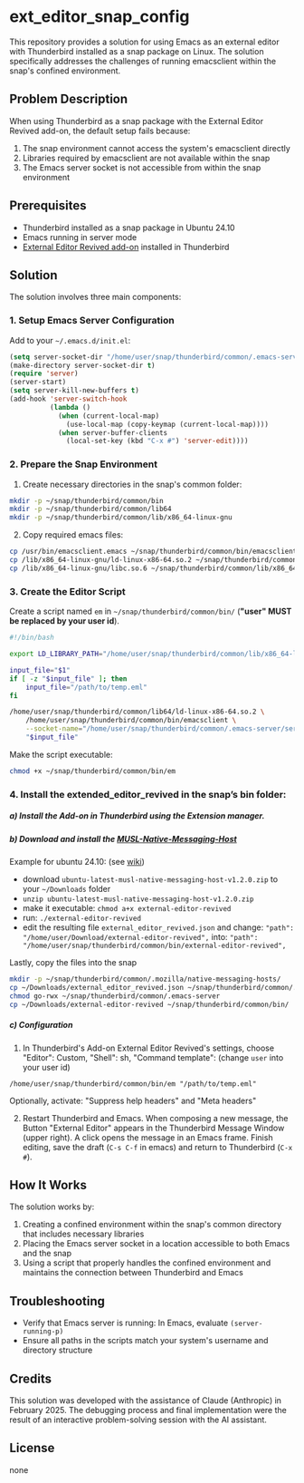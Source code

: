 # ext_editor_snap_config

This repository provides a solution for using Emacs as an external editor with Thunderbird installed as a snap package on Linux. The solution specifically addresses the challenges of running emacsclient within the snap's confined environment.

## Problem Description

When using Thunderbird as a snap package with the External Editor Revived add-on, the default setup fails because:
1. The snap environment cannot access the system's emacsclient directly
2. Libraries required by emacsclient are not available within the snap
3. The Emacs server socket is not accessible from within the snap environment

## Prerequisites

- Thunderbird installed as a snap package in Ubuntu 24.10
- Emacs running in server mode
- [External Editor Revived add-on](https://github.com/Frederick888/external-editor-revived) installed in Thunderbird

## Solution

The solution involves three main components:

### 1. Setup Emacs Server Configuration

Add to your `~/.emacs.d/init.el`:
```lisp
(setq server-socket-dir "/home/user/snap/thunderbird/common/.emacs-server")
(make-directory server-socket-dir t)
(require 'server)
(server-start)
(setq server-kill-new-buffers t)
(add-hook 'server-switch-hook
          (lambda ()
            (when (current-local-map)
              (use-local-map (copy-keymap (current-local-map))))
            (when server-buffer-clients
              (local-set-key (kbd "C-x #") 'server-edit))))
```


### 2. Prepare the Snap Environment

1. Create necessary directories in the snap's common folder:
```bash
mkdir -p ~/snap/thunderbird/common/bin
mkdir -p ~/snap/thunderbird/common/lib64
mkdir -p ~/snap/thunderbird/common/lib/x86_64-linux-gnu
```


2. Copy required emacs files:
```bash
cp /usr/bin/emacsclient.emacs ~/snap/thunderbird/common/bin/emacsclient
cp /lib/x86_64-linux-gnu/ld-linux-x86-64.so.2 ~/snap/thunderbird/common/lib64/
cp /lib/x86_64-linux-gnu/libc.so.6 ~/snap/thunderbird/common/lib/x86_64-linux-gnu/
```

### 3. Create the Editor Script

Create a script named `em` in `~/snap/thunderbird/common/bin/` (**"user" MUST be replaced by your user id**). 

```bash
#!/bin/bash

export LD_LIBRARY_PATH="/home/user/snap/thunderbird/common/lib/x86_64-linux-gnu:$LD_LIBRARY_PATH"

input_file="$1"
if [ -z "$input_file" ]; then
    input_file="/path/to/temp.eml"
fi

/home/user/snap/thunderbird/common/lib64/ld-linux-x86-64.so.2 \
    /home/user/snap/thunderbird/common/bin/emacsclient \
    --socket-name="/home/user/snap/thunderbird/common/.emacs-server/server" \
    "$input_file"
```

Make the script executable:
```bash
chmod +x ~/snap/thunderbird/common/bin/em
```

### 4. Install the extended_editor_revived in the snap’s bin folder:

##### a) Install the Add-on in Thunderbird using the Extension manager.

##### b) Download and install the [MUSL-Native-Messaging-Host](https://github.com/Frederick888/external-editor-revived/releases)

Example for ubuntu 24.10: (see [wiki](https://github.com/Frederick888/external-editor-revived/wiki/Linux#installing-the-native-messaging-host))

- download ```ubuntu-latest-musl-native-messaging-host-v1.2.0.zip``` to your ```~/Downloads``` folder
- ```unzip ubuntu-latest-musl-native-messaging-host-v1.2.0.zip```
- make it executable: ```chmod a+x external-editor-revived```
- run: ```./external-editor-revived```
- edit the resulting file ```external_editor_revived.json``` and change: ```"path": "/home/user/Download/external-editor-revived",``` into: ```"path": "/home/user/snap/thunderbird/common/bin/external-editor-revived",```

Lastly, copy the files into the snap
```bash
mkdir -p ~/snap/thunderbird/common/.mozilla/native-messaging-hosts/
cp ~/Downloads/external_editor_revived.json ~/snap/thunderbird/common/.mozilla/native-messaging-hosts/
chmod go-rwx ~/snap/thunderbird/common/.emacs-server
cp ~/Downloads/external-editor-revived ~/snap/thunderbird/common/bin/
```


##### c) Configuration

1. In Thunderbird's Add-on External Editor Revived's settings, choose "Editor": Custom,
   "Shell": sh, "Command template": (change `user` into your user id)

```
/home/user/snap/thunderbird/common/bin/em "/path/to/temp.eml" 
```

Optionally, activate: "Suppress help headers" and "Meta headers"

2. Restart Thunderbird and Emacs. When composing
   a new message, the Button "External Editor" appears
   in the Thunderbird Message Window (upper right). A click opens the message in an Emacs frame. Finish
   editing, save the draft (`C-s C-f` in
   emacs) and return to Thunderbird (`C-x #`). 

## How It Works

The solution works by:
1. Creating a confined environment within the snap's common directory that includes necessary libraries
2. Placing the Emacs server socket in a location accessible to both Emacs and the snap
3. Using a script that properly handles the confined environment and maintains the connection between Thunderbird and Emacs

## Troubleshooting

- Verify that Emacs server is running: In Emacs, evaluate `(server-running-p)`
- Ensure all paths in the scripts match your system's username and directory structure

## Credits

This solution was developed with the assistance of Claude (Anthropic) in February 2025. The debugging process and final implementation were the result of an interactive problem-solving session with the AI assistant.

## License
none
